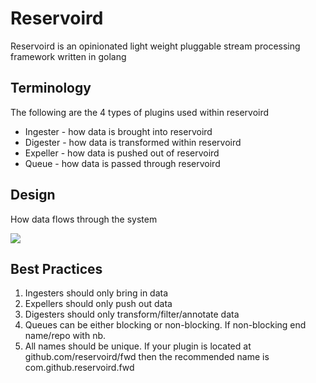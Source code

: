 # Reservoird

Reservoird is an opinionated light weight pluggable stream processing
framework written in golang

## Terminology

The following are the 4 types of plugins used within reservoird

- Ingester - how data is brought into reservoird
- Digester - how data is transformed within reservoird
- Expeller - how data is pushed out of reservoird
- Queue - how data is passed through reservoird

## Design

How data flows through the system

[![](https://mermaid.ink/img/eyJjb2RlIjoiZ3JhcGggTFJcbiAgICBpbjAoaW5wdXQwKSAtLT4gaWcwW2luZ2VzdGVyMF1cbiAgICBpbjEoaW5wdXQxKSAtLT4gaWcxW2luZ2VzdGVyMV1cbiAgICBpbm4oaW5wdXROKSAtLT4gaWduW2luZ2VzdGVyTl1cbiAgICBzdWJncmFwaCByZXNlcnZvaXJkXG4gICAgaWcwIC0tPiBkaTBbZGlnZXN0ZXIwXVxuICAgIGlnMSAtLT4gZGkxW2RpZ2VzdGVyMV1cbiAgICBpZ24gLS0-IGRpbltkaWdlc3Rlck5dXG4gICAgZGkwIC0tPiBleFtleHBlbGxlcl1cbiAgICBkaTEgLS0-IGV4W2V4cGVsbGVyXVxuICAgIGRpbiAtLT4gZXhbZXhwZWxsZXJdXG4gICAgZW5kXG4gICAgZXggLS0-IG8ob3V0cHV0KSIsIm1lcm1haWQiOnsidGhlbWUiOiJkZWZhdWx0In19)](https://mermaid-js.github.io/mermaid-live-editor/#/edit/eyJjb2RlIjoiZ3JhcGggTFJcbiAgICBpbjAoaW5wdXQwKSAtLT4gaWcwW2luZ2VzdGVyMF1cbiAgICBpbjEoaW5wdXQxKSAtLT4gaWcxW2luZ2VzdGVyMV1cbiAgICBpbm4oaW5wdXROKSAtLT4gaWduW2luZ2VzdGVyTl1cbiAgICBzdWJncmFwaCByZXNlcnZvaXJkXG4gICAgaWcwIC0tPiBkaTBbZGlnZXN0ZXIwXVxuICAgIGlnMSAtLT4gZGkxW2RpZ2VzdGVyMV1cbiAgICBpZ24gLS0-IGRpbltkaWdlc3Rlck5dXG4gICAgZGkwIC0tPiBleFtleHBlbGxlcl1cbiAgICBkaTEgLS0-IGV4W2V4cGVsbGVyXVxuICAgIGRpbiAtLT4gZXhbZXhwZWxsZXJdXG4gICAgZW5kXG4gICAgZXggLS0-IG8ob3V0cHV0KSIsIm1lcm1haWQiOnsidGhlbWUiOiJkZWZhdWx0In19)

## Best Practices

1. Ingesters should only bring in data
2. Expellers should only push out data
3. Digesters should only transform/filter/annotate data
4. Queues can be either blocking or non-blocking. If non-blocking end name/repo
with nb.
5. All names should be unique. If your plugin is located at
github.com/reservoird/fwd then the recommended name is
com.github.reservoird.fwd
